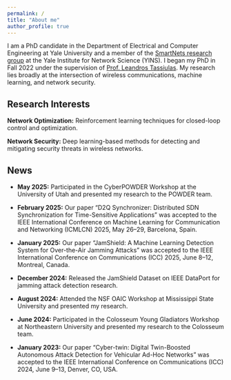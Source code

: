```yaml
---
permalink: /
title: "About me"
author_profile: true
---
```


I am a PhD candidate in the Department of Electrical and Computer Engineering at Yale University and a member of the [SmartNets research group](https://smartnets.yale.edu/) at the Yale Institute for Network Science (YINS). I began my PhD in Fall 2022 under the supervision of [Prof. Leandros Tassiulas](https://engineering.yale.edu/research-and-faculty/faculty-directory/leandros-tassiulas).   My research lies broadly at the intersection of wireless communications, machine learning, and network security.

## Research Interests

**Network Optimization:**
Reinforcement learning techniques for closed-loop control and optimization.

**Network Security:**
Deep learning-based methods for detecting and mitigating security threats in wireless networks.


## News

- **May 2025:** Participated in the CyberPOWDER Workshop at the University of Utah and presented my research to the POWDER team.

- **February 2025:** Our paper “D2Q Synchronizer: Distributed SDN Synchronization for Time-Sensitive Applications” was accepted to the IEEE International Conference on Machine Learning for Communication and Networking (ICMLCN) 2025, May 26–29, Barcelona, Spain.

- **January 2025:** Our paper “JamShield: A Machine Learning Detection System for Over-the-Air Jamming Attacks” was accepted to the IEEE International Conference on Communications (ICC) 2025, June 8–12, Montreal, Canada.

- **December 2024:** Released the JamShield Dataset on IEEE DataPort for jamming attack detection research.

- **August 2024:** Attended the NSF OAIC Workshop at Mississippi State University and presented my research.

- **June 2024:** Participated in the Colosseum Young Gladiators Workshop at Northeastern University and presented my research to the Colosseum team.

- **January 2023:** Our paper “Cyber-twin: Digital Twin-Boosted Autonomous Attack Detection for Vehicular Ad-Hoc Networks” was accepted to the IEEE International Conference on Communications (ICC) 2024, June 9–13, Denver, CO, USA.
